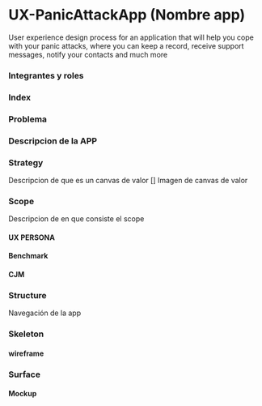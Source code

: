 # UX-PanicAttackApp (Nombre app)
User experience design process for an application that will help you cope with your panic attacks, where you can keep a record, receive support messages, notify your contacts and much more

### Integrantes y roles

### Index

### Problema

### Descripcion de la APP

### Strategy 
Descripcion de que es un canvas de valor 
[] Imagen de canvas de valor

### Scope 
Descripcion de en que consiste el scope 
#### UX PERSONA
#### Benchmark 
#### CJM 

### Structure 
Navegación de la app

### Skeleton 
#### wireframe

### Surface 
#### Mockup 

